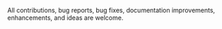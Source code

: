 All contributions, bug reports, bug fixes, documentation improvements,
enhancements, and ideas are welcome.
